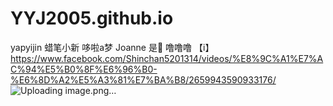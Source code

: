 # YYJ2005.github.io
yapyijin
蜡笔小新
哆啦a梦
Joanne 是🐖
噜噜噜
【i】https://www.facebook.com/Shinchan5201314/videos/%E8%9C%A1%E7%AC%94%E5%B0%8F%E6%96%B0-%E6%8D%A2%E5%A3%81%E7%BA%B8/2659943590933176/
![Uploading image.png…]()

